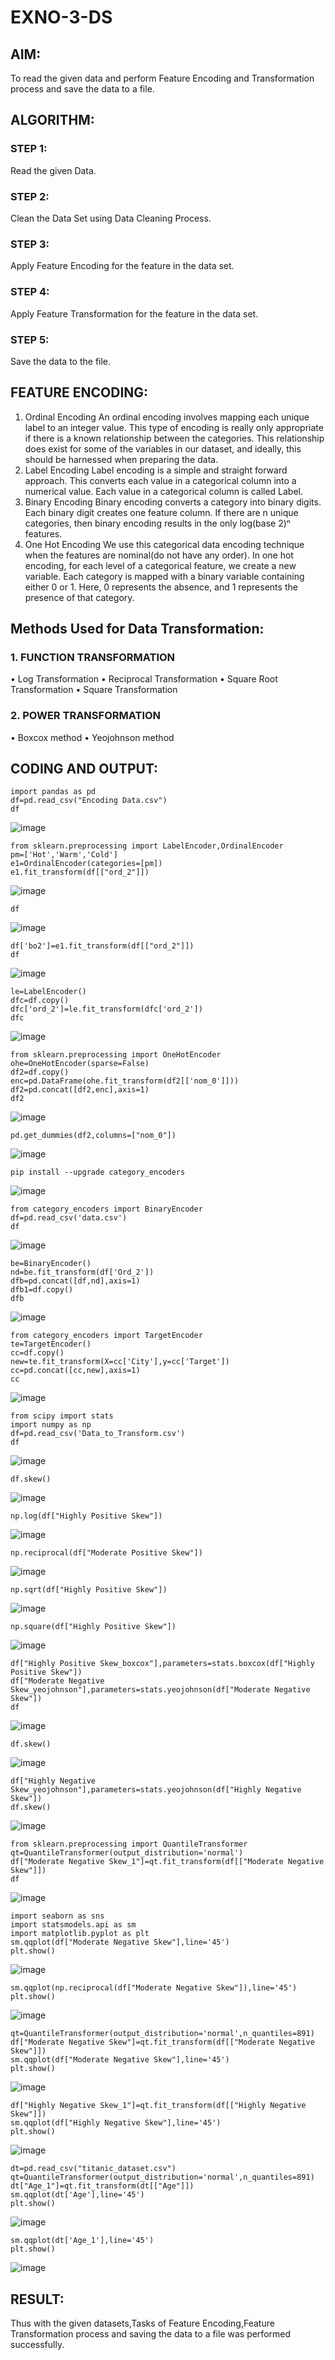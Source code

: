 # EXNO-3-DS

## AIM:
To read the given data and perform Feature Encoding and Transformation process and save the data to a file.

## ALGORITHM:
### STEP 1:
Read the given Data.
### STEP 2:
Clean the Data Set using Data Cleaning Process.
### STEP 3:
Apply Feature Encoding for the feature in the data set.
### STEP 4:
Apply Feature Transformation for the feature in the data set.
### STEP 5:
Save the data to the file.

## FEATURE ENCODING:
1. Ordinal Encoding
An ordinal encoding involves mapping each unique label to an integer value. This type of encoding is really only appropriate if there is a known relationship between the categories. This relationship does exist for some of the variables in our dataset, and ideally, this should be harnessed when preparing the data.
2. Label Encoding
Label encoding is a simple and straight forward approach. This converts each value in a categorical column into a numerical value. Each value in a categorical column is called Label.
3. Binary Encoding
Binary encoding converts a category into binary digits. Each binary digit creates one feature column. If there are n unique categories, then binary encoding results in the only log(base 2)ⁿ features.
4. One Hot Encoding
We use this categorical data encoding technique when the features are nominal(do not have any order). In one hot encoding, for each level of a categorical feature, we create a new variable. Each category is mapped with a binary variable containing either 0 or 1. Here, 0 represents the absence, and 1 represents the presence of that category.

## Methods Used for Data Transformation:
  ### 1. FUNCTION TRANSFORMATION
• Log Transformation
• Reciprocal Transformation
• Square Root Transformation
• Square Transformation
  ### 2. POWER TRANSFORMATION
• Boxcox method
• Yeojohnson method

## CODING AND OUTPUT:
```
import pandas as pd
df=pd.read_csv("Encoding Data.csv")
df
```
![image](https://github.com/user-attachments/assets/704cc4d4-40ec-4e31-a24a-fcd59840aabd)

```
from sklearn.preprocessing import LabelEncoder,OrdinalEncoder
pm=['Hot','Warm','Cold']
e1=OrdinalEncoder(categories=[pm])
e1.fit_transform(df[["ord_2"]])
```
![image](https://github.com/user-attachments/assets/3e4006cd-b2f4-4673-94d2-b6335beb2dc2)

```
df
```
![image](https://github.com/user-attachments/assets/43653a20-8e52-4ee4-b71e-d46f9868d931)

```
df['bo2']=e1.fit_transform(df[["ord_2"]])
df
```
![image](https://github.com/user-attachments/assets/1ec3056f-c6d5-49f8-bf03-dd27a021ae8a)

```
le=LabelEncoder()
dfc=df.copy()
dfc['ord_2']=le.fit_transform(dfc['ord_2'])
dfc
```
![image](https://github.com/user-attachments/assets/0e9fd189-a180-4031-bb09-feba1295a25e)

```
from sklearn.preprocessing import OneHotEncoder
ohe=OneHotEncoder(sparse=False)
df2=df.copy()
enc=pd.DataFrame(ohe.fit_transform(df2[['nom_0']]))
df2=pd.concat([df2,enc],axis=1)
df2
```
![image](https://github.com/user-attachments/assets/201fda7e-2988-48ae-bfd0-1a07915f56b2)

```
pd.get_dummies(df2,columns=["nom_0"])
```
![image](https://github.com/user-attachments/assets/b8ad26a6-ff35-4c31-ba01-3e0e7cc84a77)

```
pip install --upgrade category_encoders
```
![image](https://github.com/user-attachments/assets/1df990f4-fc06-48f7-a901-1b6ec2045cf7)

```
from category_encoders import BinaryEncoder
df=pd.read_csv('data.csv')
df
```
![image](https://github.com/user-attachments/assets/7922c132-61b6-4acd-8a3b-7a4275c87f0a)

```
be=BinaryEncoder()
nd=be.fit_transform(df['Ord_2'])
dfb=pd.concat([df,nd],axis=1)
dfb1=df.copy()
dfb
```
![image](https://github.com/user-attachments/assets/e7a7bcf9-55a4-4256-b514-f59518cd9097)

```
from category_encoders import TargetEncoder
te=TargetEncoder()
cc=df.copy()
new=te.fit_transform(X=cc['City'],y=cc['Target'])
cc=pd.concat([cc,new],axis=1)
cc
```
![image](https://github.com/user-attachments/assets/06d9748d-62ab-4182-bde0-6953a50dd807)

```
from scipy import stats
import numpy as np
df=pd.read_csv('Data_to_Transform.csv')
df
```
![image](https://github.com/user-attachments/assets/4659ae73-0385-45a1-adcc-1d63be93a7cd)

```
df.skew()
```
![image](https://github.com/user-attachments/assets/dc20057a-3bca-4281-86ad-5bb81de4b20f)

```
np.log(df["Highly Positive Skew"])
```
![image](https://github.com/user-attachments/assets/2d5ab3eb-b333-4e62-997d-2ac3ac0cb815)

```
np.reciprocal(df["Moderate Positive Skew"])
```
![image](https://github.com/user-attachments/assets/c434c3f4-4d69-481f-bf5e-dca7d22db751)

```
np.sqrt(df["Highly Positive Skew"])
```
![image](https://github.com/user-attachments/assets/696b9dd3-25f3-4713-a27f-4434629c503a)

```
np.square(df["Highly Positive Skew"])
```
![image](https://github.com/user-attachments/assets/cfb1c93c-a14b-407d-84bb-d1429247b370)

```
df["Highly Positive Skew_boxcox"],parameters=stats.boxcox(df["Highly Positive Skew"])
df["Moderate Negative Skew_yeojohnson"],parameters=stats.yeojohnson(df["Moderate Negative Skew"])
df
```
![image](https://github.com/user-attachments/assets/7bacd9f9-3d83-479d-bf31-1cd12268bd59)

```
df.skew()
```
![image](https://github.com/user-attachments/assets/0e03083d-9f6e-4493-b5b7-2b96260a0395)

```
df["Highly Negative Skew_yeojohnson"],parameters=stats.yeojohnson(df["Highly Negative Skew"])
df.skew()
```
![image](https://github.com/user-attachments/assets/3b0788f0-040e-4350-b562-5359ef96d47e)

```
from sklearn.preprocessing import QuantileTransformer
qt=QuantileTransformer(output_distribution='normal')
df["Moderate Negative Skew_1"]=qt.fit_transform(df[["Moderate Negative Skew"]])
df
```
![image](https://github.com/user-attachments/assets/32eb19a5-a76b-4a83-8493-553137eeb509)

```
import seaborn as sns
import statsmodels.api as sm
import matplotlib.pyplot as plt
sm.qqplot(df["Moderate Negative Skew"],line='45')
plt.show()
```
![image](https://github.com/user-attachments/assets/ce0c63bb-2cb2-4efb-b6f3-1d8005feecc5)

```
sm.qqplot(np.reciprocal(df["Moderate Negative Skew"]),line='45')
plt.show()
```
![image](https://github.com/user-attachments/assets/04474b24-e0c2-4d45-8558-561d7f36b736)

```
qt=QuantileTransformer(output_distribution='normal',n_quantiles=891)
df["Moderate Negative Skew"]=qt.fit_transform(df[["Moderate Negative Skew"]])
sm.qqplot(df["Moderate Negative Skew"],line='45')
plt.show()
```
![image](https://github.com/user-attachments/assets/9665d7de-42f8-4c68-99a7-5cc027214a96)

```
df["Highly Negative Skew_1"]=qt.fit_transform(df[["Highly Negative Skew"]])
sm.qqplot(df["Highly Negative Skew"],line='45')
plt.show()
```
![image](https://github.com/user-attachments/assets/de4f52b6-133f-45f9-9f21-1b183fd3f385)

```
dt=pd.read_csv("titanic_dataset.csv")
qt=QuantileTransformer(output_distribution='normal',n_quantiles=891)
dt["Age_1"]=qt.fit_transform(dt[["Age"]])
sm.qqplot(dt['Age'],line='45')
plt.show()
```
![image](https://github.com/user-attachments/assets/7f99d887-01dc-42cb-842c-53efef6e399c)

```
sm.qqplot(dt['Age_1'],line='45')
plt.show()
```
![image](https://github.com/user-attachments/assets/892a873e-1b41-4646-ad3f-385832872ea4)

## RESULT:
Thus with the given datasets,Tasks of Feature Encoding,Feature Transformation process and saving the data to a file was performed successfully.

       
